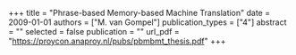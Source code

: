 +++
title = "Phrase-based Memory-based Machine Translation"
date = 2009-01-01
authors = ["M. van Gompel"]
publication_types = ["4"]
abstract = ""
selected = false
publication = ""
url_pdf = "https://proycon.anaproy.nl/pubs/pbmbmt_thesis.pdf"
+++

